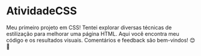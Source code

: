 # AtividadeCSS
Meu primeiro projeto em CSS! Tentei explorar diversas técnicas de estilização para melhorar uma página HTML. Aqui você encontra meu código e os resultados visuais. Comentários e feedback são bem-vindos! 😊🎨
